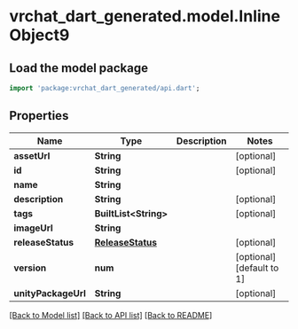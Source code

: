# vrchat_dart_generated.model.InlineObject9

## Load the model package
```dart
import 'package:vrchat_dart_generated/api.dart';
```

## Properties
Name | Type | Description | Notes
------------ | ------------- | ------------- | -------------
**assetUrl** | **String** |  | [optional] 
**id** | **String** |  | [optional] 
**name** | **String** |  | 
**description** | **String** |  | [optional] 
**tags** | **BuiltList&lt;String&gt;** |  | [optional] 
**imageUrl** | **String** |  | 
**releaseStatus** | [**ReleaseStatus**](ReleaseStatus.md) |  | [optional] 
**version** | **num** |  | [optional] [default to 1]
**unityPackageUrl** | **String** |  | [optional] 

[[Back to Model list]](../README.md#documentation-for-models) [[Back to API list]](../README.md#documentation-for-api-endpoints) [[Back to README]](../README.md)


